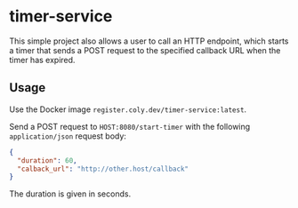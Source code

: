 # timer-service

This simple project also allows a user to call an HTTP endpoint, which starts a timer that sends a POST request to the specified callback URL when the timer has expired.

## Usage

Use the Docker image `register.coly.dev/timer-service:latest`.

Send a POST request to `HOST:8080/start-timer` with the following `application/json` request body:

```JSON
{
  "duration": 60,
  "calback_url": "http://other.host/callback"
}
```

The duration is given in seconds.
